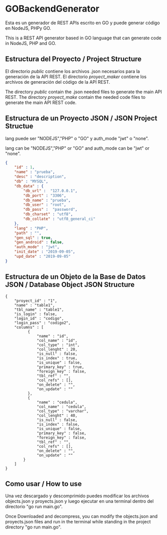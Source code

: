 # GOBackendGenerator

Esta es un generador de REST APIs escrito en GO y puede generar código en NodeJS, PHPy GO.

This is a REST API generator based in GO language that can generate code in NodeJS, PHP and GO.

## Estructura del Proyecto / Project Structure

El directorio *public* contiene los archivos .json necesarios para la generación de la API REST.
El directorio *proyect_maker* contiene los archivos de generación del código de la API REST.

The directory *public* contain the .json needed files to generate the main API REST.
The directory *proyect_make* contain the needed code files to generate the main API REST code.

## Estructura de un Proyecto JSON / JSON Project Structue

lang puede ser "NODEJS","PHP" o "GO" y auth_mode "jwt" o "none".

lang can be "NODEJS","PHP" or "GO" and auth_mode can be "jwt" or "none".

```json
{
    "id" : 1,
    "name" : "prueba",
    "desc" : "description",
    "db" : "MYSQL",
    "db_data" : {
        "db_url" :  "127.0.0.1",
        "db_port" : "3306",
        "db_name" : "prueba",
        "db_user" : "root",
        "db_pass" :  "password",
        "db_charset" : "utf8",
        "db_collate" : "utf8_general_ci"
    },
    "lang" : "PHP", 
    "path" : "",
    "gen_sql" : true, 
    "gen_android" : false,    
    "auth_mode" : "jwt",     
    "init_date" : "2019-09-05",
    "upd_date" : "2019-09-05"
}
```

## Estructura de un Objeto de la Base de Datos JSON / Database Object JSON Structure

```
{
    "proyect_id" : "1",
    "name" : "table1",
    "tbl_name" : "table1",
    "is_login" : false,
    "login_id" : "codigo",
    "login_pass" : "codigo2",
    "columns" : [
          {
              "name" : "id",
              "col_name" : "id",
              "col_type" : "int",
              "col_lenght" : 20,
              "is_null" : false,
              "is_index" : true,
              "is_unique" : false,
              "primary_key" : true,
              "foreign_key" : false,
              "tbl_ref" : "",
              "col_refs" : [],
              "on_delete" : "",
              "on_update" : ""
          },
          {
              "name" : "cedula",
              "col_name" : "cedula",
              "col_type" : "varchar",
              "col_lenght" : 40,
              "is_null" : false,
              "is_index" : false,
              "is_unique" : false,
              "primary_key" : false,
              "foreign_key" : false,
              "tbl_ref" : "",
              "col_refs" : [],
              "on_delete" : "",
              "on_update" : ""
        }
    ]
}
```

## Como usar / How to use
Una vez descargado y descomprimido puedes modificar los archivos objects.json y proyects.json y luego ejecutar en una terminal dentro del directorio "go run main.go".

Once Downloaded and decompress, you can modify the objects.json and proyects.json files and run in the terminal while standing in the project directory "go run main.go".
